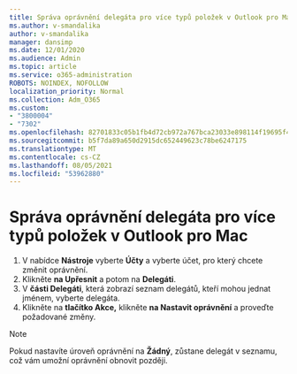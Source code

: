 ```yaml
---
title: Správa oprávnění delegáta pro více typů položek v Outlook pro Mac
ms.author: v-smandalika
author: v-smandalika
manager: dansimp
ms.date: 12/01/2020
ms.audience: Admin
ms.topic: article
ms.service: o365-administration
ROBOTS: NOINDEX, NOFOLLOW
localization_priority: Normal
ms.collection: Adm_O365
ms.custom:
- "3800004"
- "7302"
ms.openlocfilehash: 82701833c05b1fb4d72cb972a767bca23033e898114f19695f42a116239c2221
ms.sourcegitcommit: b5f7da89a650d2915dc652449623c78be6247175
ms.translationtype: MT
ms.contentlocale: cs-CZ
ms.lasthandoff: 08/05/2021
ms.locfileid: "53962880"
---
```

# <a name="manage-delegate-permissions-for-multiple-item-types-in-outlook-for-mac"></a>Správa oprávnění delegáta pro více typů položek v Outlook pro Mac

1. V nabídce **Nástroje** vyberte **Účty** a vyberte účet, pro který chcete změnit oprávnění.
2. Klikněte **na Upřesnit** a potom na **Delegáti**.
3. V **části Delegáti**, která zobrazí seznam delegátů, kteří mohou jednat jménem, vyberte delegáta.
4. Klikněte na **tlačítko Akce,** klikněte **na Nastavit oprávnění** a proveďte požadované změny.

> [!NOTE]
> Pokud nastavíte úroveň oprávnění na **Žádný**, zůstane delegát v seznamu, což vám umožní oprávnění obnovit později.

